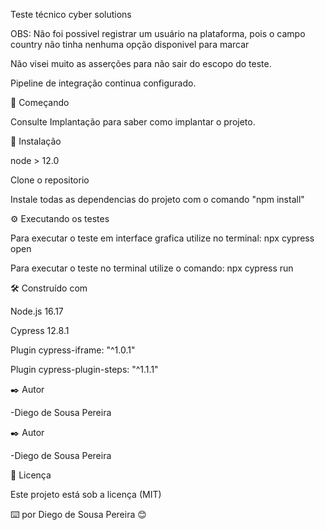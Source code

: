 Teste técnico cyber solutions

OBS: Não foi possivel registrar um usuário na plataforma, pois o campo country não tinha nenhuma opção disponivel para marcar

Não visei muito as asserções para não sair do escopo do teste.

Pipeline de integração continua configurado.



🚀 Começando

Consulte Implantação para saber como implantar o projeto.


🔧 Instalação

node > 12.0

Clone o repositorio

Instale todas as dependencias do projeto com o comando "npm install"


⚙️ Executando os testes

Para executar o teste em interface grafica utilize no terminal: npx cypress open

Para executar o teste no terminal utilize o comando: npx cypress run


🛠️ Construído com

Node.js 16.17

Cypress 12.8.1

Plugin cypress-iframe: "^1.0.1"

Plugin  cypress-plugin-steps: "^1.1.1"


✒️ Autor

-Diego de Sousa Pereira



✒️ Autor

-Diego de Sousa Pereira


📄 Licença

Este projeto está sob a licença (MIT)

⌨️ por Diego de Sousa Pereira 😊

